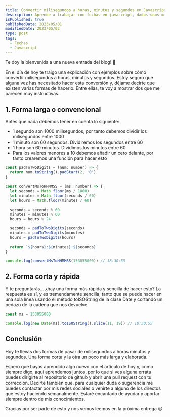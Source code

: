 ```yaml
---
title: Convertir milisegundos a horas, minutos y segundos en Javascript
description: Aprende a trabajar con fechas en javascript, dados unos milisegundos y convirtiéndolos al formato HH:MM:SS
isPublished: true
publishedDate: 2023/05/01
modifiedDate: 2023/05/02
type: post
tags:
  - Fechas
  - Javascript
---
```


Te doy la bienvenida a una nueva entrada del blog! 🎉

En el día de hoy te traigo una explicación con ejemplos sobre cómo convertir milisegundos a horas, minutos y segundos. Estoy seguro que alguna vez has necesitado hacer esta conversión y, déjame decirte que existen varias formas de hacerlo. Entre ellas, te voy a mostrar dos que me parecen muy instructivas.

## 1. Forma larga o convencional

Antes que nada debemos tener en cuenta lo siguiente:

- 1 segundo son 1000 milisegundos, por tanto debemos dividir los milisegundos entre 1000
- 1 minuto son 60 segundos. Dividiremos los segundos entre 60
- 1 hora son 60 minutos. Dividimos los minutos entre 60
- Para los valores menores a 10 debemos añadir un cero delante, por tanto crearemos una función para hacer esto

```jsx
const padToTwoDigits = (num: number) => {
  return num.toString().padStart(2, '0')
}

const convertMsToHHMMSS = (ms: number) => {
  let seconds = Math.floor(ms / 1000)
  let minutes = Math.floor(seconds / 60)
  let hours = Math.floor(minutes / 60)

  seconds = seconds % 60
  minutes = minutes % 60
  hours = hours % 24

  seconds = padToTwoDigits(seconds)
  minutes = padToTwoDigits(minutes)
  hours = padToTwoDigits(hours)

  return `${hours}:${minutes}:${seconds}`
}

console.log(convertMsToHHMMSS(153055000)) // 18:30:55
```

## 2. Forma corta y rápida

Y te preguntarás… ¿hay una forma más rápida y sencilla de hacer esto? La respuesta es sí, y es tremendamente sencilla, tanto que se puede hacer en una sola línea usando el método toISOString de la clase Date y cortando un pedazo de la cadena que nos devuelve.

```jsx
const ms = 153055000

console.log(new Date(ms).toISOString().slice(11, 19)) // 18:30:55
```

## Conclusión

Hoy te llevas dos formas de pasar de milisegundos a horas minutos y segundos. Una forma corta y la otra un poco más larga y elaborada.

Espero que hayas aprendido algo nuevo con el artículo de hoy y, como siempre digo, aquí aprendemos juntos, por lo que si ves alguna errata puedes dirigirte al repositorio de github y abrir una pull request con tu corrección. Decirte también que, para cualquier duda o sugerencia me puedes contactar por mis redes sociales o venirte a alguno de los directos que estoy haciendo semanalmente. Estaré encantado de ayudar y aportar siempre dentro de mis conocimientos.

Gracias por ser parte de esto y nos vemos leemos en la próxima entrega 😃
